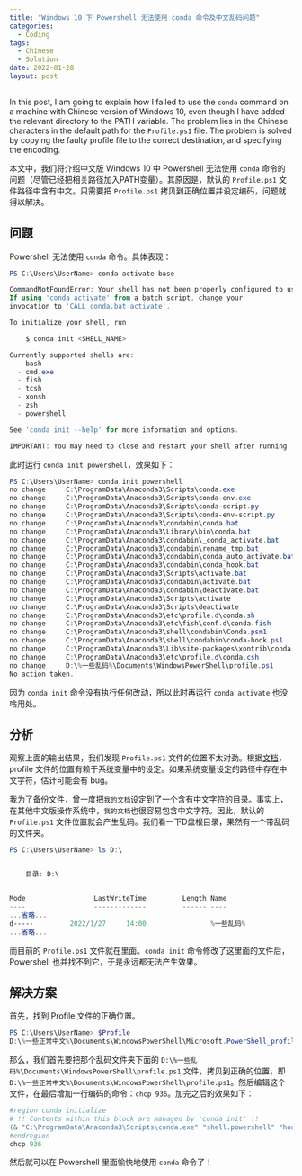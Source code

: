 ```yaml
---
title: "Windows 10 下 Powershell 无法使用 conda 命令及中文乱码问题"
categories:
  - Coding
tags:
  - Chinese
  - Solution
date: 2022-01-28
layout: post
---
```


In this post, I am going to explain how I failed to use the `conda` command on a machine with Chinese version of Windows 10, even though I have added the relevant directory to the PATH variable. The problem lies in the Chinese characters in the default path for the `Profile.ps1` file. The problem is solved by copying the faulty profile file to the correct destination, and specifying the encoding.

本文中，我们将介绍中文版 Windows 10 中 Powershell 无法使用 `conda` 命令的问题（尽管已经把相关路径加入PATH变量）。其原因是，默认的 `Profile.ps1` 文件路径中含有中文。只需要把 `Profile.ps1` 拷贝到正确位置并设定编码，问题就得以解决。

## 问题

Powershell 无法使用 `conda` 命令。具体表现：

```powershell
PS C:\Users\UserName> conda activate base

CommandNotFoundError: Your shell has not been properly configured to use 'conda activate'.
If using 'conda activate' from a batch script, change your
invocation to 'CALL conda.bat activate'.

To initialize your shell, run

    $ conda init <SHELL_NAME>

Currently supported shells are:
  - bash
  - cmd.exe
  - fish
  - tcsh
  - xonsh
  - zsh
  - powershell

See 'conda init --help' for more information and options.

IMPORTANT: You may need to close and restart your shell after running 'conda init'.
```

此时运行 `conda init powershell`，效果如下：

```powershell
PS C:\Users\UserName> conda init powershell
no change     C:\ProgramData\Anaconda3\Scripts\conda.exe
no change     C:\ProgramData\Anaconda3\Scripts\conda-env.exe
no change     C:\ProgramData\Anaconda3\Scripts\conda-script.py
no change     C:\ProgramData\Anaconda3\Scripts\conda-env-script.py
no change     C:\ProgramData\Anaconda3\condabin\conda.bat
no change     C:\ProgramData\Anaconda3\Library\bin\conda.bat
no change     C:\ProgramData\Anaconda3\condabin\_conda_activate.bat
no change     C:\ProgramData\Anaconda3\condabin\rename_tmp.bat
no change     C:\ProgramData\Anaconda3\condabin\conda_auto_activate.bat
no change     C:\ProgramData\Anaconda3\condabin\conda_hook.bat
no change     C:\ProgramData\Anaconda3\Scripts\activate.bat
no change     C:\ProgramData\Anaconda3\condabin\activate.bat
no change     C:\ProgramData\Anaconda3\condabin\deactivate.bat
no change     C:\ProgramData\Anaconda3\Scripts\activate
no change     C:\ProgramData\Anaconda3\Scripts\deactivate
no change     C:\ProgramData\Anaconda3\etc\profile.d\conda.sh
no change     C:\ProgramData\Anaconda3\etc\fish\conf.d\conda.fish
no change     C:\ProgramData\Anaconda3\shell\condabin\Conda.psm1
no change     C:\ProgramData\Anaconda3\shell\condabin\conda-hook.ps1
no change     C:\ProgramData\Anaconda3\Lib\site-packages\xontrib\conda.xsh
no change     C:\ProgramData\Anaconda3\etc\profile.d\conda.csh
no change     D:\%一些乱码%\Documents\WindowsPowerShell\profile.ps1
No action taken.
```

因为 `conda init` 命令没有执行任何改动，所以此时再运行 `conda activate` 也没啥用处。

## 分析

观察上面的输出结果，我们发现 `Profile.ps1` 文件的位置不太对劲。根据[文档](https://docs.microsoft.com/en-us/powershell/module/microsoft.powershell.core/about/about_profiles)，profile 文件的位置有赖于系统变量中的设定。如果系统变量设定的路径中存在中文字符，估计可能会有 bug。

我为了备份文件，曾一度把`我的文档`设定到了一个含有中文字符的目录。事实上，在其他中文版操作系统中，`我的文档`也很容易包含中文字符。因此，默认的 `Profile.ps1` 文件位置就会产生乱码。我们看一下D盘根目录，果然有一个带乱码的文件夹。

```Powershell
PS C:\Users\UserName> ls D:\


    目录: D:\


Mode                 LastWriteTime         Length Name
----                 -------------         ------ ----
...省略...
d-----         2022/1/27     14:00                %一些乱码%                                                 
...省略...
```

而目前的 `Profile.ps1` 文件就在里面。`conda init` 命令修改了这里面的文件后，Powershell 也并找不到它，于是永远都无法产生效果。

## 解决方案

首先，找到 Profile 文件的正确位置。

```powershell
PS C:\Users\UserName> $Profile
D:\%一些正常中文%\Documents\WindowsPowerShell\Microsoft.PowerShell_profile.ps1
```

那么，我们首先要把那个乱码文件夹下面的 `D:\%一些乱码%\Documents\WindowsPowerShell\profile.ps1` 文件，拷贝到正确的位置，即 `D:\%一些正常中文%\Documents\WindowsPowerShell\profile.ps1`。然后编辑这个文件，在最后增加一行编码的命令：`chcp 936`。加完之后的效果如下：

```powershell
#region conda initialize
# !! Contents within this block are managed by 'conda init' !!
(& "C:\ProgramData\Anaconda3\Scripts\conda.exe" "shell.powershell" "hook") | Out-String | Invoke-Expression
#endregion
chcp 936
```

然后就可以在 Powershell 里面愉快地使用 `conda` 命令了！
